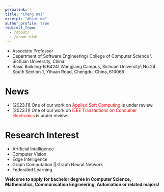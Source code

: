 ```yaml
---
permalink: /
title: "Cheng Dai"
excerpt: "About me"
author_profile: true
redirect_from: 
  - /about/
  - /about.html
---
```


* Associate Professor
* Department of Software Engineering\\
College of Computer Science \\
Sichuan University, China
* Basic Building-B B424\\
Wangjiang Campus, Sichuan University\\
No.24 South Section 1, Yihuan Road, Chengdu, China, 610065

News
======
* [2023.11] One of our work on <span style="color: #FF0000">Applied Soft Computing</span> is under review.
* [2023.11] One of our work on <span style="color: #FF0000">IEEE Transactions on Consumer Electronics</span> is under review.<br/>

Research Interest
======
* Artificial Intelligence
* Computer Vision
* Edge Intelligence
* Graph Computation || Graph Neural Network
* Federated Learning<br/>

**Welcome to apply for bachelor degree in Computer Science, Mathematics, Communication Engineering, Automation or related majors!**
